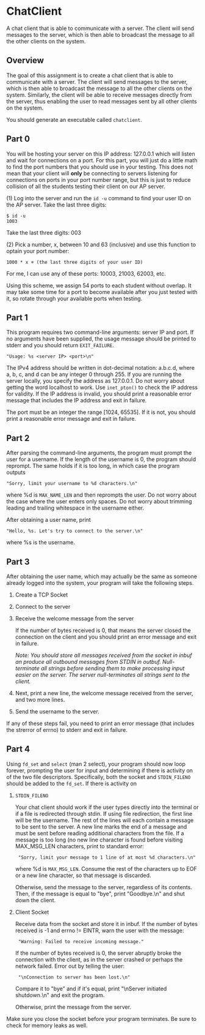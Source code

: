 # ChatClient
A chat client that is able to communicate with a server. The client will send messages to the server, which is then able to broadcast the message to all the other clients on the system. 
## Overview

The goal of this assignment is to create a chat client that is able to communicate
with a server. The client will send messages to the server, which is then able to
broadcast the message to all the other clients on the system. Similarly, the
client will be able to receive messages directly from the server, thus enabling
the user to read messages sent by all other clients on the system. 

You should generate an executable called `chatclient`.
## Part 0

You will be hosting your server on this IP address: 127.0.0.1 which will listen and wait for connections on a port. For this part, you will just do a little math to find the port numbers that you should use in your testing. This does not mean that your client will **only** be connecting to servers listening for connections on ports in your port number range, but this is just to reduce collision of all the students testing their client on our AP server. 

(1) Log into the server and run the `id -u` command to find your user ID on the AP server. Take the last three digits:
```
$ id -u
1003
```
Take the last three digits: 003

(2) Pick a number, x, between 10 and 63 (inclusive) and use this function to optain your port number: 

`1000 * x + (the last three digits of your user ID)`

For me, I can use any of these ports: 10003, 21003, 62003, etc.
    
Using this scheme, we assign 54 ports to each student without overlap. It may take some time for a port to become available after you just tested with it, so rotate through your available ports when testing. 


## Part 1 

This program requires two command-line arguments: server IP and port. If no
arguments have been supplied, the usage message should be printed 
to stderr and you should return `EXIT_FAILURE`.

    "Usage: %s <server IP> <port>\n"

The IPv4 address should be written in dot-decimal notation: a.b.c.d, where
a, b, c, and d can be any integer 0 through 255. If you are running the server
locally, you specify the address as 127.0.0.1. Do not worry about getting the word
localhost to work. Use `inet_pton()` to check the IP address for validity. If
the IP address is invalid, you should print a reasonable error message 
that includes the IP address and exit in failure.

The port must be an integer the range [1024, 65535]. If it is not, you should
print a reasonable error message and exit in failure.

## Part 2
After parsing the command-line arguments, the program must prompt the user for a username.
If the length of the username is 0, the program should reprompt. The same holds if it
is too long, in which case the program outputs

    "Sorry, limit your username to %d characters.\n"

where %d is `MAX_NAME_LEN` and then reprompts the user. Do not worry about the case where
the user enters only spaces. Do not worry about trimming leading and trailing whitespace
in the username either.

After obtaining a user name, print

    "Hello, %s. Let's try to connect to the server.\n"

where %s is the username.

## Part 3

After obtaining the user name, which may actually be the same as someone already logged into the system, 
your program will take the following steps.

1. Create a TCP Socket
2. Connect to the server
3. Receive the welcome message from the server

    If the number of bytes received is 0, that means the server closed
    the connection on the client and you should print an error message and exit in failure.

    *Note: You should store all messages received from the socket in
    inbuf an produce all outbound messages from STDIN in outbuf. Null-terminate all strings
    before sending them to make processing input easier on the server. The server null-terminates
    all strings sent to the client.*

4. Next, print a new line, the welcome message received from the server, and two more lines.

5. Send the username to the server.

If any of these steps fail, you need to print an error message (that includes the strerror of errno) 
to stderr and exit in failure.

## Part 4

Using `fd_set` and `select` (man 2 select), your program should now loop forever, 
prompting the user for input and determining if there is activity on of the two
file descriptors. Specifically, both the socket and `STDIN_FILENO` should be
added to the `fd_set`. If there is activity on

1. `STDIN_FILENO`

    Your chat client should work if the user types directly into the terminal or if a file is redirected
    through stdin. If using file redirection, the first line will be the username. The rest of the lines
    will each contain a message to be sent to the server. A new line marks the end of a message and must
    be sent before reading additional characters from the file. If a message is too long (no new line
    character is found before visiting MAX_MSG_LEN characters, print to standard error:

        "Sorry, limit your message to 1 line of at most %d characters.\n"
    
    where %d is `MAX_MSG_LEN`. Consume the rest of the characters up to EOF or a new line character, so that
    message is discarded.

    Otherwise, send the message to the server, regardless of its contents.
    Then, if the message is equal to "bye", print "Goodbye.\n" and shut down the client.

2. Client Socket

    Receive data from the socket and store it in inbuf. If the number
    of bytes received is -1 and errno != EINTR, warn the user with the message:

        "Warning: Failed to receive incoming message."
    
    If the number of bytes received is 0, the server abruptly broke the 
    connection with the client, as in the server crashed or perhaps the network failed.
    Error out by telling the user:

        "\nConnection to server has been lost.\n"

    Compare it to "bye" and if it's equal, print "\nServer initiated shutdown.\n" and exit the program.

    Otherwise, print the message from the server.

Make sure you close the socket before your program terminates. Be
sure to check for memory leaks as well.
